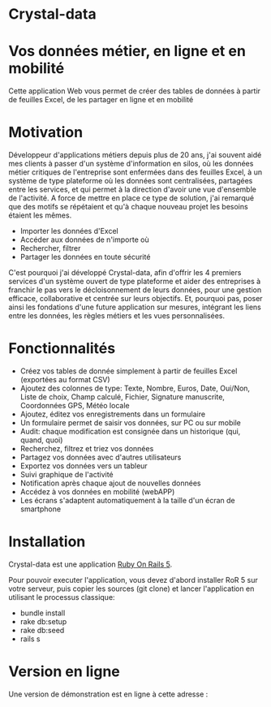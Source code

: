 # Crystal-data

# Vos données métier, en ligne et en mobilité 

Cette application Web vous permet de créer des tables de données à partir de feuilles Excel, de les partager en ligne et en mobilité

# Motivation

Développeur d'applications métiers depuis plus de 20 ans, j'ai souvent aidé mes clients à passer 
d'un système d'information en silos, où les données métier critiques de l'entreprise sont enfermées 
dans des feuilles Excel, à un système de type plateforme où les données sont centralisées, 
partagées entre les services, et qui permet à la direction d'avoir une vue d'ensemble de l'activité. 
A force de mettre en place ce type de solution, j'ai remarqué que des motifs se répétaient et 
qu'à chaque nouveau projet les besoins étaient les mêmes.

* Importer les données d'Excel
* Accéder aux données de n'importe où
* Rechercher, filtrer
* Partager les données en toute sécurité

C'est pourquoi j'ai développé Crystal-data, afin d'offrir les 4 premiers services d'un système ouvert 
de type plateforme et aider des entreprises à franchir le pas vers le décloisonnement de leurs données, 
pour une gestion efficace, collaborative et centrée sur leurs objectifs. 
Et, pourquoi pas, poser ainsi les fondations d'une future application sur mesures, 
intégrant les liens entre les données, les règles métiers et les vues personnalisées.


# Fonctionnalités

* Créez vos tables de donnée simplement à partir de feuilles Excel (exportées au format CSV)
* Ajoutez des colonnes de type: Texte, Nombre, Euros, Date, Oui/Non, Liste de choix, Champ calculé, Fichier, Signature manuscrite, Coordonnées GPS, Météo locale
* Ajoutez, éditez vos enregistrements dans un formulaire
* Un formulaire permet de saisir vos données, sur PC ou sur mobile
* Audit: chaque modification est consignée dans un historique (qui, quand, quoi)
* Recherchez, filtrez et triez vos données 
* Partagez vos données avec d'autres utilisateurs
* Exportez vos données vers un tableur 
* Suivi graphique de l'activité 
* Notification après chaque ajout de nouvelles données
* Accédez à vos données en mobilité (webAPP)
* Les écrans s'adaptent automatiquement à la taille d'un écran de smartphone


# Installation

Crystal-data est une application <a href="http://rubyonrails.org/">Ruby On Rails 5</a>. 

Pour pouvoir executer l'application, vous devez d'abord installer RoR 5 sur votre serveur, puis copier les sources (git clone) et lancer l'application en utilisant le processus classique:

* bundle install
* rake db:setup
* rake db:seed
* rails s

# Version en ligne

Une version de démonstration est en ligne à cette adresse : <a href="http://crystal-data.philnoug.com"></a>
